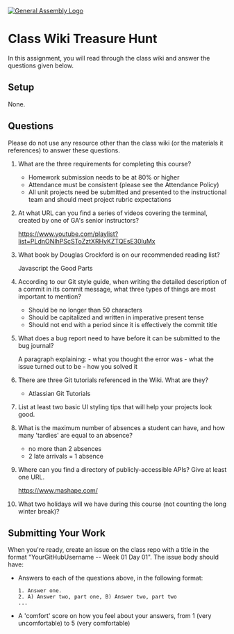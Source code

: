 [![General Assembly Logo](https://camo.githubusercontent.com/1a91b05b8f4d44b5bbfb83abac2b0996d8e26c92/687474703a2f2f692e696d6775722e636f6d2f6b6538555354712e706e67)](https://generalassemb.ly/education/web-development-immersive)

# Class Wiki Treasure Hunt

In this assignment, you will read through the class wiki and answer the
questions given below.

## Setup

  None.

## Questions

Please do not use any resource other than the class wiki
(or the materials it references)
to answer these questions.

1.  What are the three requirements for completing this course?
    
    - Homework submission needs to be at 80% or higher
    - Attendance must be consistent (please see the Attendance Policy)
    - All unit projects need be submitted and presented to the instructional team and should meet project rubric expectations

2.  At what URL can you find a series of videos covering the terminal, created
    by one of GA's senior instructors?

    https://www.youtube.com/playlist?list=PLdnONIhPScSToZztXRHyKZTQEsE30luMx

3.  What book by Douglas Crockford is on our recommended reading list?

    Javascript the Good Parts

4.  According to our Git style guide, when writing the detailed description of
    a commit in its commit message, what three types of things are most
    important to mention?

    - Should be no longer than 50 characters
    - Should be capitalized and written in imperative present tense
    - Should not end with a period since it is effectively the commit title

5.  What does a bug report need to have before it can be submitted to the bug
    journal?

    A paragraph explaining: 
        - what you thought the error was
        - what the issue turned out to be 
        - how you solved it

6.  There are three Git tutorials referenced in the Wiki. What are they?

    - Atlassian Git Tutorials

7.  List at least two basic UI styling tips that will help your projects
    look good.

    

8.  What is the maximum number of absences a student can have, and how many
    'tardies' are equal to an absence?

    - no more than 2 absences
    - 2 late arrivals = 1 absence

9.  Where can you find a directory of publicly-accessible APIs?
    Give at least one URL.

    https://www.mashape.com/

10. What two holidays will we have during this course (not counting the long
    winter break)?



## Submitting Your Work

When you're ready, create an issue on the class repo with
a title in the format "YourGitHubUsername -- Week 01 Day 01".
The issue body should have:

-   Answers to each of the questions above, in the following format:

    ```text
    1. Answer one.
    2. A) Answer two, part one, B) Answer two, part two
    ...
    ```

-   A 'comfort' score on how you feel about your answers, from 1 (very
    uncomfortable) to 5 (very comfortable)
